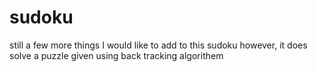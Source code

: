 # sudoku

still a few more things I would like to add to this sudoku however, it does solve a puzzle given using back tracking algorithem
